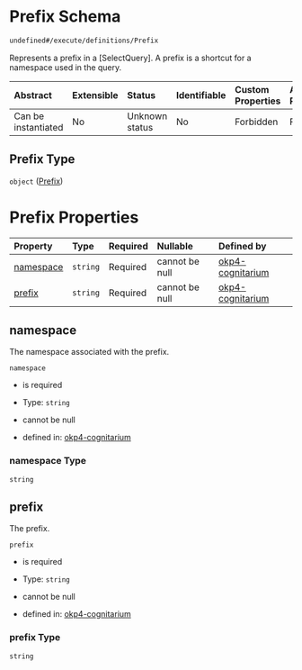 # Prefix Schema

```txt
undefined#/execute/definitions/Prefix
```

Represents a prefix in a \[SelectQuery]. A prefix is a shortcut for a namespace used in the query.

| Abstract            | Extensible | Status         | Identifiable | Custom Properties | Additional Properties | Access Restrictions | Defined In                                                                     |
| :------------------ | :--------- | :------------- | :----------- | :---------------- | :-------------------- | :------------------ | :----------------------------------------------------------------------------- |
| Can be instantiated | No         | Unknown status | No           | Forbidden         | Forbidden             | none                | [okp4-cognitarium.json\*](schema/okp4-cognitarium.json "open original schema") |

## Prefix Type

`object` ([Prefix](okp4-cognitarium-executemsg-definitions-prefix.md))

# Prefix Properties

| Property                | Type     | Required | Nullable       | Defined by                                                                                                                                              |
| :---------------------- | :------- | :------- | :------------- | :------------------------------------------------------------------------------------------------------------------------------------------------------ |
| [namespace](#namespace) | `string` | Required | cannot be null | [okp4-cognitarium](okp4-cognitarium-executemsg-definitions-prefix-properties-namespace.md "undefined#/execute/definitions/Prefix/properties/namespace") |
| [prefix](#prefix)       | `string` | Required | cannot be null | [okp4-cognitarium](okp4-cognitarium-executemsg-definitions-prefix-properties-prefix.md "undefined#/execute/definitions/Prefix/properties/prefix")       |

## namespace

The namespace associated with the prefix.

`namespace`

* is required

* Type: `string`

* cannot be null

* defined in: [okp4-cognitarium](okp4-cognitarium-executemsg-definitions-prefix-properties-namespace.md "undefined#/execute/definitions/Prefix/properties/namespace")

### namespace Type

`string`

## prefix

The prefix.

`prefix`

* is required

* Type: `string`

* cannot be null

* defined in: [okp4-cognitarium](okp4-cognitarium-executemsg-definitions-prefix-properties-prefix.md "undefined#/execute/definitions/Prefix/properties/prefix")

### prefix Type

`string`
